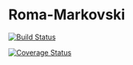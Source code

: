 # Roma-Markovski
[![Build Status](https://travis-ci.org/Brest-Java-Course-2018/Roma-Markovski.svg?branch=master)](https://travis-ci.org/Brest-Java-Course-2018/Roma-Markovski)

[![Coverage Status](https://coveralls.io/repos/github/Brest-Java-Course-2018/Roma-Markovski/badge.svg)](https://coveralls.io/github/Brest-Java-Course-2018/Roma-Markovski)
